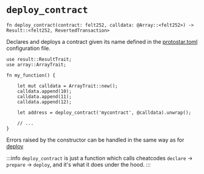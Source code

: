 # `deploy_contract`

```cairo
fn deploy_contract(contract: felt252, calldata: @Array::<felt252>) -> 
Result::<felt252, RevertedTransaction>
```

Declares and deploys a contract given its name defined in the [protostar.toml](../../04-configuration-file.md)
configuration
file.

```cairo title="Example"
use result::ResultTrait;
use array::ArrayTrait;

fn my_function() {

    let mut calldata = ArrayTrait::new();
    calldata.append(10);
    calldata.append(11);
    calldata.append(12);

    let address = deploy_contract('mycontract', @calldata).unwrap();

    // ...
}
```

Errors raised by the constructor can be handled in the same way as for [deploy](./deploy.md)

:::info
`deploy_contract` is just a function which calls cheatcodes `declare` -> `prepare` -> `deploy`, and it's what it does
under the hood.
:::
